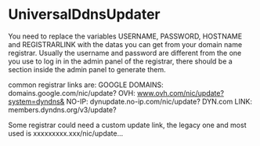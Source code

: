 # UniversalDdnsUpdater

You need to replace the variables USERNAME, PASSWORD, HOSTNAME and REGISTRARLINK with the datas you can get from your domain name registrar. Usually the username and password are different from the one you use to log in in the admin panel of the registrar, there should be a section inside the admin panel to generate them.

common registrar links are:
GOOGLE DOMAINS: domains.google.com/nic/update?
OVH: www.ovh.com/nic/update?system=dyndns&
NO-IP: dynupdate.no-ip.com/nic/update?
DYN.com LINK: members.dyndns.org/v3/update?

Some registrar could need a custom update link, the legacy one and most used is xxxxxxxxx.xxx/nic/update...
 

